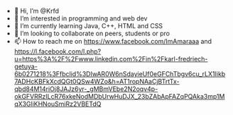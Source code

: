 - 👋 Hi, I’m @Krfd
- 👀 I’m interested in programming and web dev
- 🌱 I’m currently learning Java, C++, HTML and CSS
- 💞️ I’m looking to collaborate on peers, students or pro
- 📫 How to reach me on https://www.facebook.com/ImAmaraaa and https://l.facebook.com/l.php?u=https%3A%2F%2Fwww.linkedin.com%2Fin%2Fkarl-fredriech-getuya-6b0271218%3Ffbclid%3DIwAR0W6nSdayieUf0eGFChTbgv6cu_rLX1Iikb7ADHcKBFkXcdQGt0QSw4WZo&h=AT1ropNAaCjBTrtTx-qbd84M14riOj8JAJz6yr-_gMBmVEbe2N2oqv4p-okGFVRRzILcR76xkeNodMDbUrwHuDJX_23bZAbApFAZqPQAka3mp1MqX3GliKHNouSmiRz2VBETdQ

<!---
Krfd/Krfd is a ✨ special ✨ repository because its `README.md` (this file) appears on your GitHub profile.
You can click the Preview link to take a look at your changes.
--->
